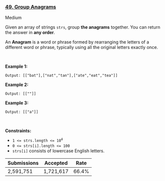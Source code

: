 ### [49. Group Anagrams](https://leetcode.com/problems/group-anagrams/)

Medium

Given an array of strings `` strs ``, group __the anagrams__ together. You can return the answer in __any order__.

An __Anagram__ is a word or phrase formed by rearranging the letters of a different word or phrase, typically using all the original letters exactly once.

 

<strong class="example">Example 1:</strong>

```Input: strs = ["eat","tea","tan","ate","nat","bat"]
Output: [["bat"],["nat","tan"],["ate","eat","tea"]]
```

<strong class="example">Example 2:</strong>

```Input: strs = [""]
Output: [[""]]
```

<strong class="example">Example 3:</strong>

```Input: strs = ["a"]
Output: [["a"]]
```

 

__Constraints:__

*   <code>1 <= strs.length <= 10<sup>4</sup></code>
*   `` 0 <= strs[i].length <= 100 ``
*   `` strs[i] `` consists of lowercase English letters.

| Submissions    | Accepted     | Rate   |
| -------------- | ------------ | ------ |
| 2,591,751 | 1,721,617 | 66.4% |